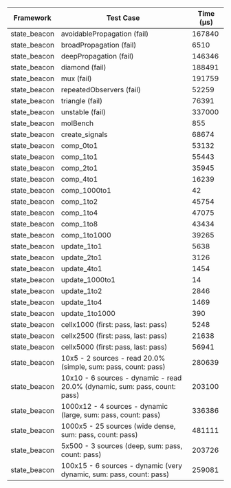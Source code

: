 | Framework | Test Case | Time (μs) |
| --- | --- | --- |
| state_beacon | avoidablePropagation (fail) | 167840 |
| state_beacon | broadPropagation (fail) | 6510 |
| state_beacon | deepPropagation (fail) | 146346 |
| state_beacon | diamond (fail) | 188491 |
| state_beacon | mux (fail) | 191759 |
| state_beacon | repeatedObservers (fail) | 52259 |
| state_beacon | triangle (fail) | 76391 |
| state_beacon | unstable (fail) | 337000 |
| state_beacon | molBench | 855 |
| state_beacon | create_signals | 68674 |
| state_beacon | comp_0to1 | 53132 |
| state_beacon | comp_1to1 | 55443 |
| state_beacon | comp_2to1 | 35945 |
| state_beacon | comp_4to1 | 16239 |
| state_beacon | comp_1000to1 | 42 |
| state_beacon | comp_1to2 | 45754 |
| state_beacon | comp_1to4 | 47075 |
| state_beacon | comp_1to8 | 43434 |
| state_beacon | comp_1to1000 | 39265 |
| state_beacon | update_1to1 | 5638 |
| state_beacon | update_2to1 | 3126 |
| state_beacon | update_4to1 | 1454 |
| state_beacon | update_1000to1 | 14 |
| state_beacon | update_1to2 | 2846 |
| state_beacon | update_1to4 | 1469 |
| state_beacon | update_1to1000 | 390 |
| state_beacon | cellx1000 (first: pass, last: pass) | 5248 |
| state_beacon | cellx2500 (first: pass, last: pass) | 21638 |
| state_beacon | cellx5000 (first: pass, last: pass) | 56941 |
| state_beacon | 10x5 - 2 sources - read 20.0% (simple, sum: pass, count: pass) | 280639 |
| state_beacon | 10x10 - 6 sources - dynamic - read 20.0% (dynamic, sum: pass, count: pass) | 203100 |
| state_beacon | 1000x12 - 4 sources - dynamic (large, sum: pass, count: pass) | 336386 |
| state_beacon | 1000x5 - 25 sources (wide dense, sum: pass, count: pass) | 481111 |
| state_beacon | 5x500 - 3 sources (deep, sum: pass, count: pass) | 203726 |
| state_beacon | 100x15 - 6 sources - dynamic (very dynamic, sum: pass, count: pass) | 259081 |
